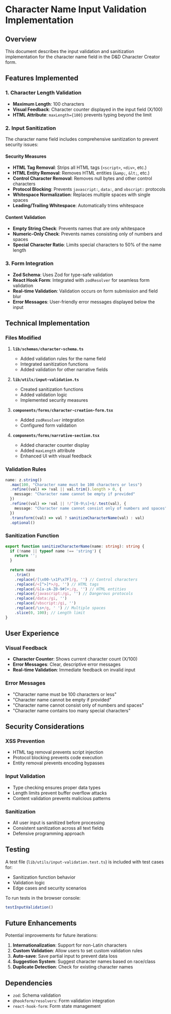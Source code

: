 # Character Name Input Validation Implementation

## Overview
This document describes the input validation and sanitization implementation for the character name field in the D&D Character Creator form.

## Features Implemented

### 1. Character Length Validation
- **Maximum Length**: 100 characters
- **Visual Feedback**: Character counter displayed in the input field (X/100)
- **HTML Attribute**: `maxLength={100}` prevents typing beyond the limit

### 2. Input Sanitization
The character name field includes comprehensive sanitization to prevent security issues:

#### Security Measures
- **HTML Tag Removal**: Strips all HTML tags (`<script>`, `<div>`, etc.)
- **HTML Entity Removal**: Removes HTML entities (`&amp;`, `&lt;`, etc.)
- **Control Character Removal**: Removes null bytes and other control characters
- **Protocol Blocking**: Prevents `javascript:`, `data:`, and `vbscript:` protocols
- **Whitespace Normalization**: Replaces multiple spaces with single spaces
- **Leading/Trailing Whitespace**: Automatically trims whitespace

#### Content Validation
- **Empty String Check**: Prevents names that are only whitespace
- **Numeric-Only Check**: Prevents names consisting only of numbers and spaces
- **Special Character Ratio**: Limits special characters to 50% of the name length

### 3. Form Integration
- **Zod Schema**: Uses Zod for type-safe validation
- **React Hook Form**: Integrated with `zodResolver` for seamless form validation
- **Real-time Validation**: Validation occurs on form submission and field blur
- **Error Messages**: User-friendly error messages displayed below the input

## Technical Implementation

### Files Modified

1. **`lib/schemas/character-schema.ts`**
   - Added validation rules for the name field
   - Integrated sanitization functions
   - Added validation for other narrative fields

2. **`lib/utils/input-validation.ts`**
   - Created sanitization functions
   - Added validation logic
   - Implemented security measures

3. **`components/forms/character-creation-form.tsx`**
   - Added `zodResolver` integration
   - Configured form validation

4. **`components/forms/narrative-section.tsx`**
   - Added character counter display
   - Added `maxLength` attribute
   - Enhanced UI with visual feedback

### Validation Rules

```typescript
name: z.string()
  .max(100, "Character name must be 100 characters or less")
  .refine((val) => !val || val.trim().length > 0, {
    message: "Character name cannot be empty if provided"
  })
  .refine((val) => !val || !/^[0-9\s]+$/.test(val), {
    message: "Character name cannot consist only of numbers and spaces"
  })
  .transform((val) => val ? sanitizeCharacterName(val) : val)
  .optional()
```

### Sanitization Function

```typescript
export function sanitizeCharacterName(name: string): string {
  if (!name || typeof name !== 'string') {
    return '';
  }
  
  return name
    .trim()
    .replace(/[\x00-\x1F\x7F]/g, '') // Control characters
    .replace(/<[^>]*>/g, '') // HTML tags
    .replace(/&[a-zA-Z0-9#]+;/g, '') // HTML entities
    .replace(/javascript:/gi, '') // Dangerous protocols
    .replace(/data:/gi, '')
    .replace(/vbscript:/gi, '')
    .replace(/\s+/g, ' ') // Multiple spaces
    .slice(0, 100); // Length limit
}
```

## User Experience

### Visual Feedback
- **Character Counter**: Shows current character count (X/100)
- **Error Messages**: Clear, descriptive error messages
- **Real-time Validation**: Immediate feedback on invalid input

### Error Messages
- "Character name must be 100 characters or less"
- "Character name cannot be empty if provided"
- "Character name cannot consist only of numbers and spaces"
- "Character name contains too many special characters"

## Security Considerations

### XSS Prevention
- HTML tag removal prevents script injection
- Protocol blocking prevents code execution
- Entity removal prevents encoding bypasses

### Input Validation
- Type checking ensures proper data types
- Length limits prevent buffer overflow attacks
- Content validation prevents malicious patterns

### Sanitization
- All user input is sanitized before processing
- Consistent sanitization across all text fields
- Defensive programming approach

## Testing

A test file (`lib/utils/input-validation.test.ts`) is included with test cases for:
- Sanitization function behavior
- Validation logic
- Edge cases and security scenarios

To run tests in the browser console:
```javascript
testInputValidation()
```

## Future Enhancements

Potential improvements for future iterations:
1. **Internationalization**: Support for non-Latin characters
2. **Custom Validation**: Allow users to set custom validation rules
3. **Auto-save**: Save partial input to prevent data loss
4. **Suggestion System**: Suggest character names based on race/class
5. **Duplicate Detection**: Check for existing character names

## Dependencies

- `zod`: Schema validation
- `@hookform/resolvers`: Form validation integration
- `react-hook-form`: Form state management